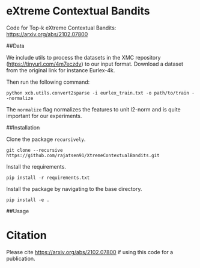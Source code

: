 # eXtreme Contextual Bandits
Code for Top-k eXtreme Contextual Bandits: https://arxiv.org/abs/2102.07800

##Data

We include utils to process the datasets in the XMC repository (https://tinyurl.com/4m7eczdv) to our input format. Download a dataset from the original link for instance Eurlex-4k. 

Then run the following command:

```shell
python xcb.utils.convert2sparse -i eurlex_train.txt -o path/to/train --normalize

```

The ```normalize``` flag normalizes the features to unit l2-norm and is quite important for our experiments. 

##Installation

Clone the package ```recursively```.

```shell
git clone --recursive https://github.com/rajatsen91/XtremeContextualBandits.git

```

Install the requirements.

```shell
pip install -r requirements.txt

```

Install the package by navigating to the base directory.

```shell
pip install -e .

```

##Usage




# Citation
Please cite https://arxiv.org/abs/2102.07800 if using this code for a publication.
